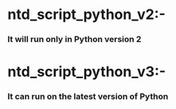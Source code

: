 # ntd_script_python_v2:-
### It will run only in Python version 2 

# ntd_script_python_v3:-
### It can run on the latest version of Python 
##
